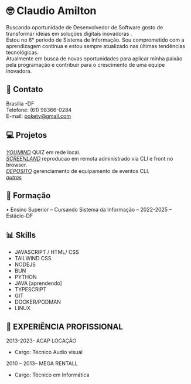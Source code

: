 
# 🤓 Claudio Amilton
Buscando oportunidade de Desenvolvedor de Software gosto de transformar ideias em soluções digitais inovadoras . \
Estou no 6° período de Sistema de Informação. Sou comprometido com a
aprendizagem contínua e estou sempre atualizado nas últimas tendências tecnológicas. \
Atualmente em
busca de novas oportunidades para aplicar minha paixão pela programação e contribuir para o
crescimento de uma equipe inovadora.

## 🔗 Contato
Brasilia -DF \
Telefone: (61) 98366-0284 \
 E-mail: pokety@gmail.com 




## 💻 Projetos 
<!-- <div align="center">
  <a href="https://github.com/pokety">
  <img height="180em" src="https://github-readme-stats.vercel.app/api?username=pokety&show_icons=true&theme=dark&include_all_commits=true&count_private=true"/>
  <img height="180em" src="https://github-readme-stats.vercel.app/api/top-langs/?username=pokety&layout=compact&langs_count=7&theme=dark"/>
</div>  -->

[_*YOUMIND*_](https://github.com/pokety/youmind) QUIZ em rede local. \
[_*SCREENLAND*_](https://github.com/pokety/screenland) reproducao em remota administrado via CLI e front no browser. \
[_*DEPOSITO*_](https://github.com/pokety/deposito) gerenciamento de equipamento de eventos CLI. \
[_*outros*_](https://github.com/pokety?tab=repositories)

## 📓 Formação

• Ensino Superior – Cursando Sistema da Informação – 2022-2025 – Estácio-DF

## 📊 Skills
* JAVASCRIPT / HTML/ CSS
* TAILWIND CSS
* NODEJS
* BUN
* PYTHON
* JAVA [aprendendo]
* TYPESCRIPT
* GIT
* DOCKER/PODMAN
* LINUX

## 💼 EXPERIÊNCIA PROFISSIONAL
2013-2023- ACAP LOCAÇÃO 
* Cargo: Técnico Audio visual 

2010 – 2013– MEGA RENTALL 
* Cargo: Técnico em Informática